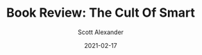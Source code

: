 ---
layout: podcast
title: "Book Review: The Cult Of Smart"
author: Scott Alexander
description: https://astralcodexten.substack.com/p/book-review-the-cult-of-smart
date: 2021-02-17
length: 11770674
duration: 2943
guid: book-review-the-cult-of-smart
---